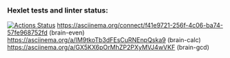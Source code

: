 ### Hexlet tests and linter status:
[![Actions Status](https://github.com/awlxi/fullstack-javascript-project-44/actions/workflows/hexlet-check.yml/badge.svg)](https://github.com/awlxi/fullstack-javascript-project-44/actions)
 https://asciinema.org/connect/f41e9721-256f-4c06-ba74-57fe968752fd (brain-even)
 https://asciinema.org/a/IM9tkoTb3dFEsCuRNEnpQska9 (brain-calc)
 https://asciinema.org/a/GX5KX6pOrMhZP2PXyMVJ4wVKF (brain-gcd)
